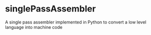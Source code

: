 # singlePassAssembler
A single pass assembler implemented in Python to convert a low level language into machine code
